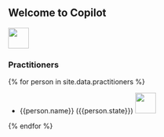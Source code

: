 ## Welcome to Copilot

<img src="https://images.squarespace-cdn.com/content/5c869f61b10f25fb5feea9bc/1554402871368-LZGTUOS8PHABQBO3S6PV/Color+logo+-+no+background.png?format=1500w&content-type=image%2Fpng" height="42" width="42">


### Practitioners
{% for person in site.data.practitioners %}
  - {{person.name}} ({{person.state}}) <img src="{{person.image_url}}" height="42" width="42">

{% endfor %}
